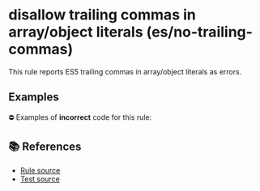 # disallow trailing commas in array/object literals (es/no-trailing-commas)

This rule reports ES5 trailing commas in array/object literals as errors.

## Examples

⛔ Examples of **incorrect** code for this rule:

<eslint-playground type="bad" code="/*eslint es/no-trailing-commas: error */
var a = [1, 2,]
var b = { x: 1, y: 2, }
" />

## 📚 References

- [Rule source](https://github.com/mysticatea/eslint-plugin-es/blob/v1.4.1/lib/rules/no-trailing-commas.js)
- [Test source](https://github.com/mysticatea/eslint-plugin-es/blob/v1.4.1/tests/lib/rules/no-trailing-commas.js)
